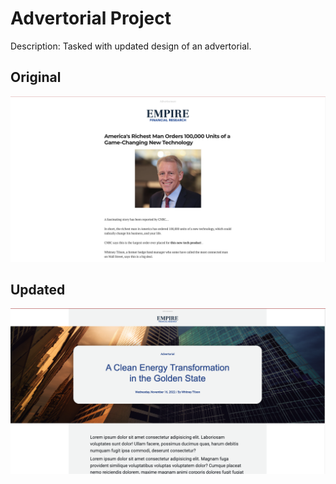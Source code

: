 # Advertorial Project

Description: Tasked with updated design of an advertorial. 

## Original
<img src="/img/original.png"
     alt="Original Design" />
## Updated
<img src="/img/update.png"
     alt="Updated Design" />